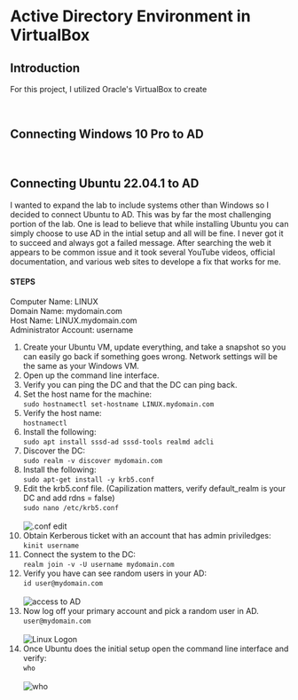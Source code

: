 # Active Directory Environment in VirtualBox

## Introduction

For this project, I utilized Oracle's VirtualBox to create  

<br />

## Connecting Windows 10 Pro to AD

<br />

## Connecting Ubuntu 22.04.1 to AD

I wanted to expand the lab to include systems other than Windows so I decided to connect Ubuntu to AD. This was by far the most challenging portion of the lab. One is lead to believe that while installing Ubuntu you can simply choose to use AD in the intial setup and all will be fine. I never got it to succeed and always got a failed message. After searching the web it appears to be common issue and it took several YouTube videos, official documentation, and various web sites to develope a fix that works for me. 

#### STEPS

Computer Name: LINUX <br>
Domain Name: mydomain.com <br>
Host Name: LINUX.mydomain.com <br>
Administrator Account: username

  1. Create your Ubuntu VM, update everything, and take a snapshot so you can easily go back if something goes wrong. Network settings will be the same as your  Windows VM.
  3. Open up the command line interface.
  4. Verify you can ping the DC and that the DC can ping back.
  5. Set the host name for the machine: <br> ```sudo hostnamectl set-hostname LINUX.mydomain.com```
  6. Verify the host name: <br> ```hostnamectl```
  7. Install the following: <br> ```sudo apt install sssd-ad sssd-tools realmd adcli```
  8. Discover the DC: <br> ```sudo realm -v discover mydomain.com```
  9. Install the following: <br> ```sudo apt-get install -y krb5.conf```
  10. Edit the krb5.conf file. (Capilization matters, verify default_realm is your DC and add rdns = false) <br> ```sudo nano /etc/krb5.conf``` <br> <br>
![.conf edit](https://i.imgur.com/uTKdqMWl.png)
  11. Obtain Kerberous ticket with an account that has admin priviledges: <br> ```kinit username```
  12. Connect the system to the DC: <br> ```realm join -v -U username mydomain.com```
  14. Verify you have can see random users in your AD: <br> ```id user@mydomain.com``` <br> <br> ![access to AD](https://i.imgur.com/vrfmAnDl.png)
  15. Now log off your primary account and pick a random user in AD. <br> ```user@mydomain.com``` <br> <br> ![Linux Logon](https://i.imgur.com/nXXDn3Dl.png)
  16. Once Ubuntu does the initial setup open the command line interface and verify: <br> ```who``` <br> <br> ![who](https://i.imgur.com/s2djFZ3l.png)






